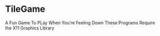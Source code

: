 # TileGame
A Fun Game To PLay When You're Feeling Down
These Programs Require the X11 Graphics Library
